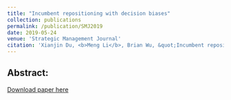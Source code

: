 ```yaml
---
title: "Incumbent repositioning with decision biases"
collection: publications
permalink: /publication/SMJ2019
date: 2019-05-24
venue: 'Strategic Management Journal'
citation: 'Xianjin Du, <b>Meng Li</b>, Brian Wu, &quot;Incumbent repositioning with decision biases.&quot; <i>Strategic Management Journal</i>, 2019, 40(12), 1984-2010.'
---
```

<b>Abstract: </b>
-----
<!--<i>Research Summary:</i> Incumbent firms often reposition themselves in response to entrants, but when doing so they incur repositioning costs. Incumbent repositioning costs and the associated decision biases have been identified in the economics, operations, and strategy literatures as critical aspects of the competitive interactions between incumbents and entrants, but they have received limited attention in game-theoretic treatments at the strategy level. To fill this gap, we develop a strategic mental model to analytically characterize the impacts of repositioning costs and decision biases on firms' equilibrium strategies and profits. Including these costs and biases changes, the nature of strategic dynamics as well as introduces new implications for strategic choice.

-----
<i>Managerial Summary:</i> Our analysis shows that although biases by themselves are unequivocally harmful for firms, both the entrant and incumbent can earn more when they are biased than when neither one is. In particular, when an entrant is biased in estimating an incumbent's repositioning ability, this unequivocally reduces its own performance, if the incumbent is aware of the entrant's bias and has correctly assessed it. In a similar vein, when an incumbent is biased in its estimation of the entrant, this hurts the incumbent. However, both the entrant and the incumbent can earn more than they would in a setting where both firms are unbiased. Furthermore, the incumbent is not necessarily better off by being less biased—that is, aware of but with an inaccurate assessment of entrant bias.-->

[Download paper here](https://onlinelibrary.wiley.com/doi/pdf/10.1002/smj.3047)
